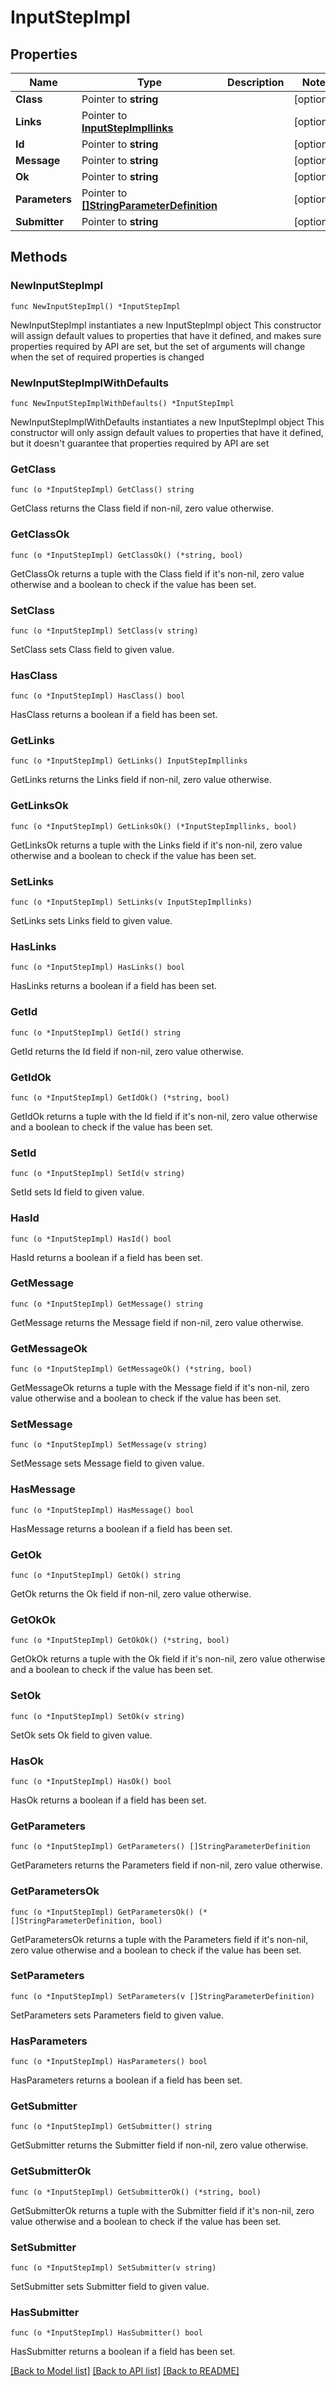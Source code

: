 # InputStepImpl

## Properties

Name | Type | Description | Notes
------------ | ------------- | ------------- | -------------
**Class** | Pointer to **string** |  | [optional] 
**Links** | Pointer to [**InputStepImpllinks**](InputStepImpllinks.md) |  | [optional] 
**Id** | Pointer to **string** |  | [optional] 
**Message** | Pointer to **string** |  | [optional] 
**Ok** | Pointer to **string** |  | [optional] 
**Parameters** | Pointer to [**[]StringParameterDefinition**](StringParameterDefinition.md) |  | [optional] 
**Submitter** | Pointer to **string** |  | [optional] 

## Methods

### NewInputStepImpl

`func NewInputStepImpl() *InputStepImpl`

NewInputStepImpl instantiates a new InputStepImpl object
This constructor will assign default values to properties that have it defined,
and makes sure properties required by API are set, but the set of arguments
will change when the set of required properties is changed

### NewInputStepImplWithDefaults

`func NewInputStepImplWithDefaults() *InputStepImpl`

NewInputStepImplWithDefaults instantiates a new InputStepImpl object
This constructor will only assign default values to properties that have it defined,
but it doesn't guarantee that properties required by API are set

### GetClass

`func (o *InputStepImpl) GetClass() string`

GetClass returns the Class field if non-nil, zero value otherwise.

### GetClassOk

`func (o *InputStepImpl) GetClassOk() (*string, bool)`

GetClassOk returns a tuple with the Class field if it's non-nil, zero value otherwise
and a boolean to check if the value has been set.

### SetClass

`func (o *InputStepImpl) SetClass(v string)`

SetClass sets Class field to given value.

### HasClass

`func (o *InputStepImpl) HasClass() bool`

HasClass returns a boolean if a field has been set.

### GetLinks

`func (o *InputStepImpl) GetLinks() InputStepImpllinks`

GetLinks returns the Links field if non-nil, zero value otherwise.

### GetLinksOk

`func (o *InputStepImpl) GetLinksOk() (*InputStepImpllinks, bool)`

GetLinksOk returns a tuple with the Links field if it's non-nil, zero value otherwise
and a boolean to check if the value has been set.

### SetLinks

`func (o *InputStepImpl) SetLinks(v InputStepImpllinks)`

SetLinks sets Links field to given value.

### HasLinks

`func (o *InputStepImpl) HasLinks() bool`

HasLinks returns a boolean if a field has been set.

### GetId

`func (o *InputStepImpl) GetId() string`

GetId returns the Id field if non-nil, zero value otherwise.

### GetIdOk

`func (o *InputStepImpl) GetIdOk() (*string, bool)`

GetIdOk returns a tuple with the Id field if it's non-nil, zero value otherwise
and a boolean to check if the value has been set.

### SetId

`func (o *InputStepImpl) SetId(v string)`

SetId sets Id field to given value.

### HasId

`func (o *InputStepImpl) HasId() bool`

HasId returns a boolean if a field has been set.

### GetMessage

`func (o *InputStepImpl) GetMessage() string`

GetMessage returns the Message field if non-nil, zero value otherwise.

### GetMessageOk

`func (o *InputStepImpl) GetMessageOk() (*string, bool)`

GetMessageOk returns a tuple with the Message field if it's non-nil, zero value otherwise
and a boolean to check if the value has been set.

### SetMessage

`func (o *InputStepImpl) SetMessage(v string)`

SetMessage sets Message field to given value.

### HasMessage

`func (o *InputStepImpl) HasMessage() bool`

HasMessage returns a boolean if a field has been set.

### GetOk

`func (o *InputStepImpl) GetOk() string`

GetOk returns the Ok field if non-nil, zero value otherwise.

### GetOkOk

`func (o *InputStepImpl) GetOkOk() (*string, bool)`

GetOkOk returns a tuple with the Ok field if it's non-nil, zero value otherwise
and a boolean to check if the value has been set.

### SetOk

`func (o *InputStepImpl) SetOk(v string)`

SetOk sets Ok field to given value.

### HasOk

`func (o *InputStepImpl) HasOk() bool`

HasOk returns a boolean if a field has been set.

### GetParameters

`func (o *InputStepImpl) GetParameters() []StringParameterDefinition`

GetParameters returns the Parameters field if non-nil, zero value otherwise.

### GetParametersOk

`func (o *InputStepImpl) GetParametersOk() (*[]StringParameterDefinition, bool)`

GetParametersOk returns a tuple with the Parameters field if it's non-nil, zero value otherwise
and a boolean to check if the value has been set.

### SetParameters

`func (o *InputStepImpl) SetParameters(v []StringParameterDefinition)`

SetParameters sets Parameters field to given value.

### HasParameters

`func (o *InputStepImpl) HasParameters() bool`

HasParameters returns a boolean if a field has been set.

### GetSubmitter

`func (o *InputStepImpl) GetSubmitter() string`

GetSubmitter returns the Submitter field if non-nil, zero value otherwise.

### GetSubmitterOk

`func (o *InputStepImpl) GetSubmitterOk() (*string, bool)`

GetSubmitterOk returns a tuple with the Submitter field if it's non-nil, zero value otherwise
and a boolean to check if the value has been set.

### SetSubmitter

`func (o *InputStepImpl) SetSubmitter(v string)`

SetSubmitter sets Submitter field to given value.

### HasSubmitter

`func (o *InputStepImpl) HasSubmitter() bool`

HasSubmitter returns a boolean if a field has been set.


[[Back to Model list]](../README.md#documentation-for-models) [[Back to API list]](../README.md#documentation-for-api-endpoints) [[Back to README]](../README.md)


